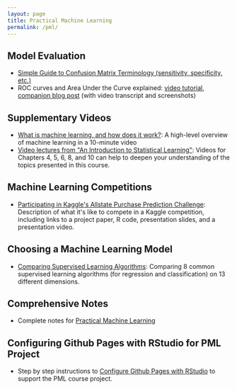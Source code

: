 ```yaml
---
layout: page
title: Practical Machine Learning
permalink: /pml/
---
```


## Model Evaluation

- [Simple Guide to Confusion Matrix Terminology (sensitivity, specificity, etc.)](http://www.dataschool.io/simple-guide-to-confusion-matrix-terminology/)
- ROC curves and Area Under the Curve explained: [video tutorial](http://youtu.be/OAl6eAyP-yo), [companion blog post](http://www.dataschool.io/roc-curves-and-auc-explained/) (with video transcript and screenshots)

## Supplementary Videos

- [What is machine learning, and how does it work?](https://www.youtube.com/watch?v=elojMnjn4kk): A high-level overview of machine learning in a 10-minute video
- [Video lectures from "An Introduction to Statistical Learning"](http://www.dataschool.io/15-hours-of-expert-machine-learning-videos/): Videos for Chapters 4, 5, 6, 8, and 10 can help to deepen your understanding of the topics presented in this course.

## Machine Learning Competitions

- [Participating in Kaggle's Allstate Purchase Prediction Challenge](http://www.dataschool.io/kaggle-allstate-purchase-prediction-challenge/): Description of what it's like to compete in a Kaggle competition, including links to a project paper, R code, presentation slides, and a presentation video.

## Choosing a Machine Learning Model

- [Comparing Supervised Learning Algorithms](http://www.dataschool.io/comparing-supervised-learning-algorithms/): Comparing 8 common supervised learning algorithms (for regression and classification) on 13 different dimensions.

## Comprehensive Notes

- Complete notes for [Practical Machine Learning](http://sux13.github.io/DataScienceSpCourseNotes/)

## Configuring Github Pages with RStudio for PML Project 

- Step by step instructions to [Configure Github Pages with RStudio](https://github.com/lgreski/datasciencectacontent/blob/master/markdown/pml-ghPagesSetup.md) to support the PML course project. 

